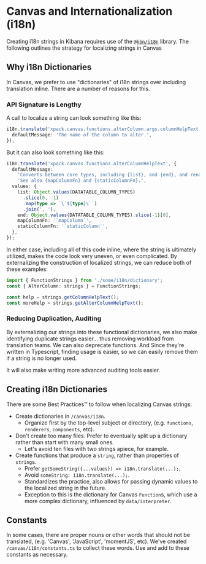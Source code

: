 # Canvas and Internationalization (i18n)

Creating i18n strings in Kibana requires use of the [`@kbn/i18n`](https://github.com/elastic/kibana/blob/master/packages/kbn-i18n/GUIDELINE.md) library. The following outlines the strategy for localizing strings in Canvas

## Why i18n Dictionaries

In Canvas, we prefer to use "dictionaries" of i18n strings over including translation inline. There are a number of reasons for this.

### API Signature is Lengthy

A call to localize a string can look something like this:

```ts
i18n.translate('xpack.canvas.functions.alterColumn.args.columnHelpText', {
  defaultMessage: 'The name of the column to alter.',
}),
```

But it can also look something like this:

```ts
i18n.translate('xpack.canvas.functions.alterColumnHelpText', {
  defaultMessage:
    'Converts between core types, including {list}, and {end}, and rename columns. ' +
    'See also {mapColumnFn} and {staticColumnFn}.',
  values: {
    list: Object.values(DATATABLE_COLUMN_TYPES)
      .slice(0, -1)
      .map(type => `\`${type}\``)
      .join(', '),
    end: Object.values(DATATABLE_COLUMN_TYPES).slice(-1)[0],
    mapColumnFn: '`mapColumn`',
    staticColumnFn: '`staticColumn`',
  },
});
```

In either case, including all of this code inline, where the string is ultimately utilized, makes the code look very uneven, or even complicated. By externalizing the construction of localized strings, we can reduce both of these examples:

```ts
import { FunctionStrings } from './some/i18n/dictionary';
const { AlterColumn: strings } = FunctionStrings;

const help = strings.getColumnHelpText();
const moreHelp = strings.getAlterColumnHelpText();
```

### Reducing Duplication, Auditing

By externalizing our strings into these functional dictionaries, we also make identifying duplicate strings easier... thus removing workload from translation teams. We can also deprecate functions. And Since they're written in Typescript, finding usage is easier, so we can easily remove them if a string is no longer used.

It will also make writing more advanced auditing tools easier.

## Creating i18n Dictionaries

There are some Best Practices™️ to follow when localizing Canvas strings:

- Create dictionaries in `/canvas/i18n`.
  - Organize first by the top-level subject or directory, (e.g. `functions`, `renderers`, `components`, etc).
- Don't create too many files. Prefer to eventually split up a dictionary rather than start with many small ones.
  - Let's avoid ten files with two strings apiece, for example.
- Create functions that produce a `string`, rather than properties of `string`s.
  - Prefer `getSomeString({...values}) => i18n.translate(...);`.
  - Avoid `someString: i18n.translate(...);`.
  - Standardizes the practice, also allows for passing dynamic values to the localized string in the future.
  - Exception to this is the dictionary for Canvas `Function`s, which use a more complex dictionary, influenced by `data/interpreter`.

## Constants

In some cases, there are proper nouns or other words that should not be translated, (e.g. 'Canvas', 'JavaScript', 'momentJS', etc). We've created `/canvas/i18n/constants.ts` to collect these words. Use and add to these constants as necessary.
